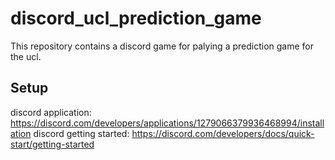 # discord_ucl_prediction_game

This repository contains a discord game for palying a prediction game for the ucl.

## Setup
discord application: https://discord.com/developers/applications/1279066379936468994/installation
discord getting started: https://discord.com/developers/docs/quick-start/getting-started